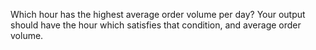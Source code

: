 Which hour has the highest average order volume per day? 
Your output should have the hour which satisfies that condition, and average order volume.